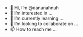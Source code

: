 - 👋 Hi, I’m @danunahnuh
- 👀 I’m interested in ...
- 🌱 I’m currently learning ...
- 💞️ I’m looking to collaborate on ...
- 📫 How to reach me ...

<!---
danunahnuh/danunahnuh is a ✨ special ✨ repository because its `README.md` (this file) appears on your GitHub profile.
You can click the Preview link to take a look at your changes.
--->
